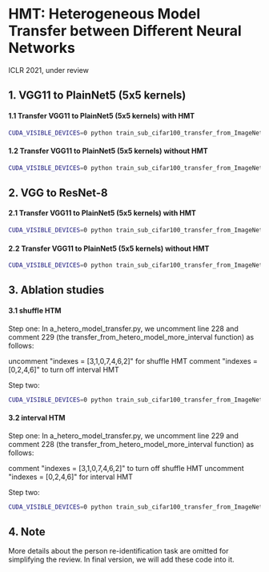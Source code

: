 # HMT: Heterogeneous Model Transfer between Different Neural Networks
ICLR 2021, under review

## 1. VGG11 to PlainNet5 (5x5 kernels)

#### 1.1 Transfer VGG11 to PlainNet5 (5x5 kernels) with HMT
```bash
CUDA_VISIBLE_DEVICES=0 python train_sub_cifar100_transfer_from_ImageNet_vgg2plain.py --use_pretrain --save_path checkpoint5x5 --load_path checkpoint
```

#### 1.2 Transfer VGG11 to PlainNet5 (5x5 kernels) without HMT
```bash
CUDA_VISIBLE_DEVICES=0 python train_sub_cifar100_transfer_from_ImageNet_vgg2plain.py --use_pretrain --save_path checkpoint5x5 --load_path checkpoint --reduce_to_baseline
```

## 2. VGG to ResNet-8
#### 2.1 Transfer VGG11 to PlainNet5 (5x5 kernels) with HMT
```bash
CUDA_VISIBLE_DEVICES=0 python train_sub_cifar100_transfer_from_ImageNet_vgg2resnet.py --use_pretrain --save_path checkpoint5x5 --load_path checkpoint
```

#### 2.2 Transfer VGG11 to PlainNet5 (5x5 kernels) without HMT
```bash
CUDA_VISIBLE_DEVICES=0 python train_sub_cifar100_transfer_from_ImageNet_vgg2resnet.py --use_pretrain --save_path checkpoint5x5 --load_path checkpoint --reduce_to_baseline
```

## 3. Ablation studies
#### 3.1 shuffle HTM
Step one: In a_hetero_model_transfer.py, we uncomment line 228 and comment 229 (the transfer_from_hetero_model_more_interval function) as follows: 

uncomment "indexes = [3,1,0,7,4,6,2]" for shuffle HMT
comment "indexes = [0,2,4,6]" to turn off interval HMT

Step two: 
```bash
CUDA_VISIBLE_DEVICES=0 python train_sub_cifar100_transfer_from_ImageNet_random_chain.py --use_pretrain --save_path checkpoint5x5 --load_path checkpoint
```

#### 3.2 interval HTM
Step one: In a_hetero_model_transfer.py, we uncomment line 229 and comment 228 (the transfer_from_hetero_model_more_interval function) as follows:

comment "indexes = [3,1,0,7,4,6,2]" to turn off shuffle HMT
uncomment "indexes = [0,2,4,6]" for interval HMT

Step two: 
```bash
CUDA_VISIBLE_DEVICES=0 python train_sub_cifar100_transfer_from_ImageNet_random_chain.py --use_pretrain --save_path checkpoint5x5 --load_path checkpoint
```

## 4. Note
More details about the person re-identification task are omitted for simplifying the review. In final version, we will add these code into it.




